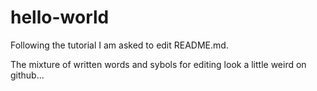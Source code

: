 # hello-world
Following the tutorial I am asked to edit README.md.

The mixture of written words and sybols for editing look a little weird on github...
